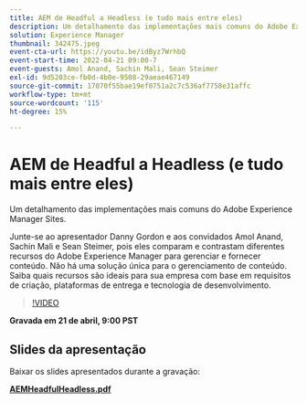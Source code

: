 ```yaml
---
title: AEM de Headful a Headless (e tudo mais entre eles)
description: Um detalhamento das implementações mais comuns do Adobe Experience Manager Sites.
solution: Experience Manager
thumbnail: 342475.jpeg
event-cta-url: https://youtu.be/idByz7WrhbQ
event-start-time: 2022-04-21 09:00-7
event-guests: Amol Anand, Sachin Mali, Sean Steimer
exl-id: 9d5203ce-fb0d-4b0e-9508-29aeae467149
source-git-commit: 17070f55bae19ef0751a2c7c536af7758e31affc
workflow-type: tm+mt
source-wordcount: '115'
ht-degree: 15%

---
```


# AEM de Headful a Headless (e tudo mais entre eles)

Um detalhamento das implementações mais comuns do Adobe Experience Manager Sites.

Junte-se ao apresentador Danny Gordon e aos convidados Amol Anand, Sachin Mali e Sean Steimer, pois eles comparam e contrastam diferentes recursos do Adobe Experience Manager para gerenciar e fornecer conteúdo. Não há uma solução única para o gerenciamento de conteúdo. Saiba quais recursos são ideais para sua empresa com base em requisitos de criação, plataformas de entrega e tecnologia de desenvolvimento.

>[!VIDEO](https://video.tv.adobe.com/v/342475/?quality=12&learn=on)

**Gravada em 21 de abril, 9:00 PST**

## Slides da apresentação

Baixar os slides apresentados durante a gravação:

**[AEMHeadfulHeadless.pdf](../assets/documents/AEMHeadfulHeadless.pdf)**
